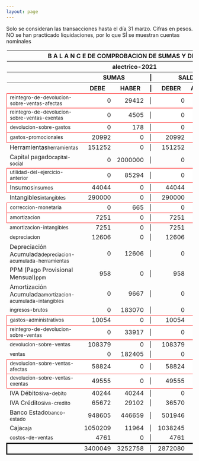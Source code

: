 ```yaml
--- 
layout: page
--- 
```

<script>

$('* div').each(function () {   
    var item = $(this).text();
    var num = Number(item).toLocaleString('en');

    if (Number(item) < 0) {
        num = num.replace('-', '');
        $(this).addClass('negMoney');
    } else {
        $(this).addClass('enMoney');
    }

    $(this).text(num);
});
</script>
 


Solo se consideran las transacciones hasta el día 31	marzo.
Cifras en pesos.
NO se han practicado liquidaciones, por lo que SÍ se muestran cuentas nominales
<table rules='groups'>
<style> tfoot {  border: 3px solid black;  } </style> 
<thead><th colspan='7'> B A L A N C E  DE COMPROBACION DE SUMAS Y DE SALDOS </th> </thead>
<thead> <th colspan='7'> alectrico-2021</th></thead>
<thead> <th> </th> <th align='center' colspan= '2'>SUMAS</th> <th>|</th> <th align='center' colspan='2'>SALDOS</th> <th rowspan='2' > Errores </th> </thead>
<thead> <th></th>  <th align='center'>DEBE</th> <th align='center'>HABER</th> <th>|</th> <th align='center'>DEBER</th> <th align='center'>ACREEDOR</th> <th>A Corregir </th> </thead>
<tbody>
<tr style=' background: #fff; border: 1px solid red;'>
<td><small>reintegro-de-devolucion-sobre-ventas-afectas</small></td> <td align='right'>0</td> <td align='right'>29412</td> <td> | </td> <td align='right'> 0</td> <td align='right'>29412</td> </tr>
<tr style=' background: #fff; border: 1px solid red;'>
<td><small>reintegro-de-devolucion-sobre-ventas-exentas</small></td> <td align='right'>0</td> <td align='right'>4505</td> <td> | </td> <td align='right'> 0</td> <td align='right'>4505</td> </tr>
<tr style=' background: #fff; border: 1px solid red;'>
<td><small>devolucion-sobre-gastos</small></td> <td align='right'>0</td> <td align='right'>178</td> <td> | </td> <td align='right'> 0</td> <td align='right'>178</td> </tr>
<tr style=' background: #fff; border: 1px solid red;'>
<td><small>gastos-promocionales</small></td> <td align='right'>20992</td> <td align='right'>0</td> <td> | </td> <td align='right'> 20992</td> <td align='right'>0</td> </tr>
<tr>
<td>Herramientas<small>herramientas</small></td> <td align='right'>151252</td> <td align='right'>0</td> <td> | </td> <td align='right'> 151252</td> <td align='right'>0</td>
</tr>
<tr>
<td>Capital pagado<small>capital-social</small></td> <td align='right'>0</td> <td align='right'>2000000</td> <td> | </td> <td align='right'> 0</td> <td align='right'>2000000</td>
</tr>
<tr style=' background: #fff; border: 1px solid red;'>
<td><small>utilidad-del-ejercicio-anterior</small></td> <td align='right'>0</td> <td align='right'>85294</td> <td> | </td> <td align='right'> 0</td> <td align='right'>85294</td> </tr>
<tr style=' background: #fff; border: 1px solid red;'>
<td>Insumos<small>insumos</small></td> <td align='right'>44044</td> <td align='right'>0</td> <td> | </td> <td align='right'> 44044</td> <td align='right'>0</td> </tr>
<tr>
<td>Intangibles<small>intangibles</small> </td> <td align='right'>290000</td> <td align='right'>0</td> <td> | </td> <td align='right'> 290000</td> <td align='right'>0</td> 
<td colspan='2' style=' background: #faa; border: 1px solid red;'>Subcuenta </td>
</tr>
<tr style=' background: #fff; border: 1px solid red;'>
<td><small>correccion-monetaria</small></td> <td align='right'>0</td> <td align='right'>665</td> <td> | </td> <td align='right'> 0</td> <td align='right'>665</td> </tr>
<tr style=' background: #fff; border: 1px solid red;'>
<td><small>amortizacion</small></td> <td align='right'>7251</td> <td align='right'>0</td> <td> | </td> <td align='right'> 7251</td> <td align='right'>0</td> </tr>
<tr>
<td><small>amortizacion-intangibles</small></td> <td align='right'>7251</td> <td align='right'>0</td> <td> | </td> <td align='right'> 7251</td> <td align='right'>0</td>
</tr>
<tr>
<td><small>depreciacion</small></td> <td align='right'>12606</td> <td align='right'>0</td> <td> | </td> <td align='right'> 12606</td> <td align='right'>0</td>
</tr>
<tr>
<td>Depreciación Acumulada<small>depreciacion-acumulada-herramientas</small></td> <td align='right'>0</td> <td align='right'>12606</td> <td> | </td> <td align='right'> 0</td> <td align='right'>12606</td>
</tr>
<tr>
<td>PPM (Pago Provisional Mensual)<small>ppm</small></td> <td align='right'>958</td> <td align='right'>0</td> <td> | </td> <td align='right'> 958</td> <td align='right'>0</td>
</tr>
<tr>
<td>Amortización Acumulada<small>amortizacion-acumulada-intangibles</small></td> <td align='right'>0</td> <td align='right'>9667</td> <td> | </td> <td align='right'> 0</td> <td align='right'>9667</td>
</tr>
<tr>
<td><small>ingresos-brutos</small></td> <td align='right'>0</td> <td align='right'>183070</td> <td> | </td> <td align='right'> 0</td> <td align='right'>183070</td>
</tr>
<tr style=' background: #fff; border: 1px solid red;'>
<td><small>gastos-administrativos</small></td> <td align='right'>10054</td> <td align='right'>0</td> <td> | </td> <td align='right'> 10054</td> <td align='right'>0</td> </tr>
<tr style=' background: #fff; border: 1px solid red;'>
<td><small>reintegro-de-devolucion-sobre-ventas</small></td> <td align='right'>0</td> <td align='right'>33917</td> <td> | </td> <td align='right'> 0</td> <td align='right'>33917</td> </tr>
<tr>
<td><small>devolucion-sobre-ventas</small></td> <td align='right'>108379</td> <td align='right'>0</td> <td> | </td> <td align='right'> 108379</td> <td align='right'>0</td>
</tr>
<tr>
<td><small>ventas</small></td> <td align='right'>0</td> <td align='right'>182405</td> <td> | </td> <td align='right'> 0</td> <td align='right'>182405</td>
</tr>
<tr style=' background: #fff; border: 1px solid red;'>
<td><small>devolucion-sobre-ventas-afectas</small></td> <td align='right'>58824</td> <td align='right'>0</td> <td> | </td> <td align='right'> 58824</td> <td align='right'>0</td> </tr>
<tr style=' background: #fff; border: 1px solid red;'>
<td><small>devolucion-sobre-ventas-exentas</small></td> <td align='right'>49555</td> <td align='right'>0</td> <td> | </td> <td align='right'> 49555</td> <td align='right'>0</td> </tr>
<tr>
<td>IVA Débitos<small>iva-debito</small></td> <td align='right'>40244</td> <td align='right'>40244</td> <td> | </td> <td align='right'> 0</td> <td align='right'>0</td>
</tr>
<tr>
<td>IVA Créditos<small>iva-credito</small></td> <td align='right'>65672</td> <td align='right'>29102</td> <td> | </td> <td align='right'> 36570</td> <td align='right'>0</td>
</tr>
<tr>
<td>Banco Estado<small>banco-estado</small></td> <td align='right'>948605</td> <td align='right'>446659</td> <td> | </td> <td align='right'> 501946</td> <td align='right'>0</td>
</tr>
<tr>
<td>Caja<small>caja</small></td> <td align='right'>1050209</td> <td align='right'>11964</td> <td> | </td> <td align='right'> 1038245</td> <td align='right'>0</td>
</tr>
<tr>
<td><small>costos-de-ventas</small></td> <td align='right'>4761</td> <td align='right'>0</td> <td> | </td> <td align='right'> 4761</td> <td align='right'>0</td>
</tr>
</tbody>
<tfoot>
<tr> <td></td> <td align='right'> <div>3400049</div></td> <td align='right'> <div>3252758</div></td><td> | </td> <td align='right'> <div>2872080</div></td> <td align='right'> <div>2724789</div></td> </tr>
</tfoot>
</table>
